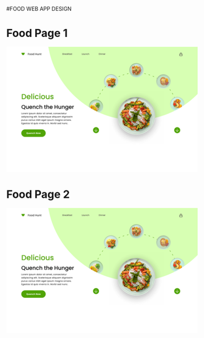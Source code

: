 #FOOD WEB APP DESIGN

# Food Page 1

![Gambar Food page 1](iMac1.PNG)

# Food Page 2

![Gambar Food page 2](iMac1.PNG)
